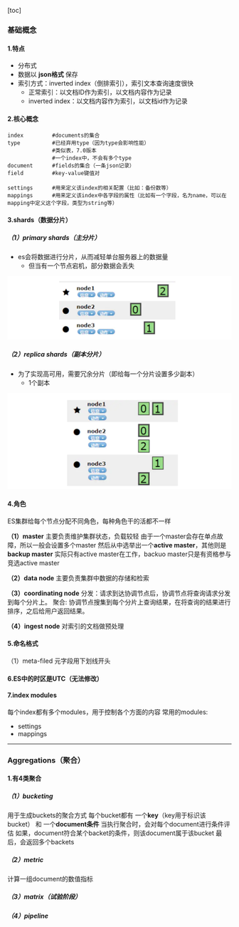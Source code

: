 [toc]
### 基础概念
#### 1.特点
* 分布式
* 数据以 **json格式** 保存
* 索引方式：inverted index（倒排索引），索引文本查询速度很快
  * 正常索引：以文档ID作为索引，以文档内容作为记录
  * inverted index：以文档内容作为索引，以文档id作为记录

#### 2.核心概念
```shell
index         #documents的集合
type          #已经弃用type（因为type会影响性能）
              #类似表，7.0版本
              #一个index中，不会有多个type
document      #fields的集合（一条json记录）
field         #key-value键值对

settings      #用来定义该index的相关配置（比如：备份数等）
mappings      #用来定义该index中各字段的属性（比如有一个字段，名为name，可以在mapping中定义这个字段，类型为string等）
```

#### 3.shards（数据分片）
##### （1）primary shards（主分片）
* es会将数据进行分片，从而减轻单台服务器上的数据量
  * 但当有一个节点宕机，部分数据会丢失

![](./imgs/overview_01.png)
##### （2）replica shards（副本分片）
* 为了实现高可用，需要冗余分片（即给每一个分片设置多少副本）
  * 1个副本

![](./imgs/overview_02.png)

#### 4.角色
ES集群给每个节点分配不同角色，每种角色干的活都不一样

**（1）master**
主要负责维护集群状态，负载较轻
由于一个master会存在单点故障，所以一般会设置多个master
然后从中选举出一个**active master**，其他则是**backup master**
实际只有active master在工作，backuo master只是有资格参与竞选active master

**（2）data node**
主要负责集群中数据的存储和检索

**（3）coordinating node**
分发：请求到达协调节点后，协调节点将查询请求分发到每个分片上。
聚合: 协调节点搜集到每个分片上查询结果，在将查询的结果进行排序，之后给用户返回结果。

**（4）ingest node**
对索引的文档做预处理

#### 5.命名格式
（1）meta-filed
元字段用下划线开头

#### 6.ES中的时区是UTC（无法修改）

#### 7.index modules

每个index都有多个modules，用于控制各个方面的内容
常用的modules:
* settings
* mappings

***

### Aggregations（聚合）
#### 1.有4类聚合
##### （1）bucketing
用于生成buckets的聚合方式
每个bucket都有 一个**key**（key用于标识该bucket） 和 一个**document条件**
当执行聚合时，会对每个document进行条件评估
如果，document符合某个backet的条件，则该document属于该bucket
最后，会返回多个backets

##### （2）metric
计算一组document的数值指标

##### （3）matrix（试验阶段）

##### （4）pipeline
